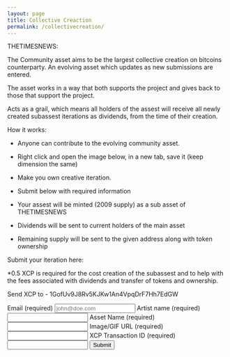 ```yaml
---
layout: page
title: Collective Creaction
permalink: /collectivecreation/
---
```


THETIMESNEWS: 

The Community asset aims to be the largest collective creation on bitcoins counterparty. An evolving asset which updates as new submissions are entered.

The asset works in a way that both supports the project and gives back to those that support the project.

Acts as a grail, which means all holders of the assest will receive all newly created subassest iterations as dividends, from the time of their creation.


How it works:

- Anyone can contribute to the evolving community asset.

- Right click and open the image below, in a new tab, save it (keep dimension the same)

- Make you own creative iteration.

- Submit below with required information

- Your assest will be minted (2009 supply) as a sub asset of THETIMESNEWS

- Dividends will be sent to current holders of the main asset

- Remaining supply will be sent to the given address along with token ownership


Submit your iteration here:

*0.5 XCP is required for the cost creation of the subassest and to help with the fees associated with dividends and transfer of tokens and ownership.

Send XCP to - 1GofUv9J8Rv5KJKw1An4VpqDrF7Hh7EdGW

<form
    action="https://usebasin.com/f/83cf165714bd"
    method="POST"
    enctype="multipart/form-data"
    id="form"
   >
<label for="email">Email <span class="small">(required)</span></label>
<input type="email" name="email" placeholder="john@doe.com" required />
<label for="text">Artist name <span class="small">(required)</span></label>
<input type="text" name="Artist Name" />
<label for="text">Asset Name <span class="small">(required)</span></label>
<input type="text" name="Asset Name" />
<label for="text">Image/GIF URL <span class="small">(required)</span></label>
<input type="text" name="Asset Name" />
<label for="text">XCP Transaction ID <span class="small">(required)</span></label>
<input type="text" name="XCP Transaction ID" />
<button type="submit" id="form-button">Submit</button>
<div id="form-message"></div>
</form>

<script type="text/javascript">
var form = document.getElementById("my-contact-form");
var formMessage = document.getElementById("form-button");
var formButton = document.getElementById("form-button");
form.onsubmit = function(event) {
  event.preventDefault();

  if (confirm("Please make sure your submission is correct") == true) {
    formMessage.innerHTML = "Sending...";
    formMessage.disabled = true;
    var formData = new FormData(form);
    var xhr = new XMLHttpRequest();
    xhr.open("POST", form.action, true);
    xhr.onload = function(e) {
      console.log(xhr);
      if (xhr.status === 200) {
        formMessage.innerHTML = "Thank you!";
      } else {
        formMessage.innerHTML = "Please try again!"
        formMessage.disabled = false;
      }
    };
    xhr.send(formData);
  }
};
</script>